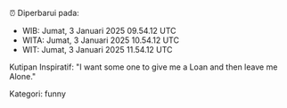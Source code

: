 ⏰ Diperbarui pada:
- WIB: Jumat, 3 Januari 2025 09.54.12 UTC
- WITA: Jumat, 3 Januari 2025 10.54.12 UTC
- WIT: Jumat, 3 Januari 2025 11.54.12 UTC

Kutipan Inspiratif:
"I want some one to give me a Loan and then leave me Alone."


Kategori: funny

